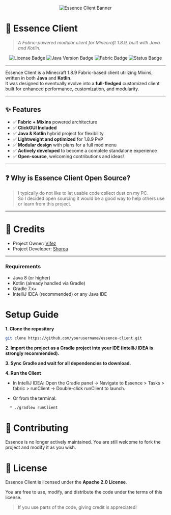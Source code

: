 <p align="center">
  <img src="https://capsule-render.vercel.app/api?type=waving&color=0:4f46e5,100:8b5cf6&height=200&section=header&text=Essence%20Client&fontSize=50&fontAlignY=40&desc=A%20Minecraft%201.8.9%20Fabric%20based%20Client&descAlignY=70&animation=fadeIn&fontColor=ffffff" alt="Essence Client Banner"/>
</p>

# 🧪 Essence Client
> *A Fabric-powered modular client for Minecraft 1.8.9, built with Java and Kotlin.*

<p align="center">
  <img src="https://img.shields.io/github/license/yourusername/essence-client?style=for-the-badge" alt="License Badge"/>
  <img src="https://img.shields.io/badge/Java-8%2B-blue?style=for-the-badge" alt="Java Version Badge"/>
  <img src="https://img.shields.io/badge/ModLoader-Fabric-blueviolet?style=for-the-badge" alt="Fabric Badge"/>
  <img src="https://img.shields.io/badge/Status-Source%20Available-lightgrey?style=for-the-badge" alt="Status Badge"/>
</p>

---

Essence Client is a Minecraft 1.8.9 Fabric-based client utilizing Mixins, written in both **Java** and **Kotlin**.  
It was designed to eventually evolve into a **full-fledged** customized client built for enhanced performance, customization, and modularity.

---

## ✨ Features

- ✅ **Fabric + Mixins** powered architecture
- ✅ **ClickGUI Included**
- ✅ **Java & Kotlin** hybrid project for flexibility
- ✅ **Lightweight and optimized** for 1.8.9 PvP
- ✅ **Modular design** with plans for a full mod menu
- ✅ **Actively developed** to become a complete standalone experience
- ✅ **Open-source**, welcoming contributions and ideas!

---

## ❓ Why is Essence Client Open Source?

> I typically do not like to let usable code collect dust on my PC.  
> So I decided open sourcing it would be a good way to help others use or learn from this project.

---
# 🙏 Credits
* Project Owner: [Vifez](https://github.com/vifezdev/)
* Project Developer: [Shoroa](https://github.com/Quexii/)

---

### Requirements

- Java 8 (or higher)
- Kotlin (already handled via Gradle)
- Gradle 7.x+
- IntelliJ IDEA (recommended) or any Java IDE

# Setup Guide
**1. Clone the repository**

```bash
git clone https://github.com/yourusername/essence-client.git
```

**2. Import the project as a Gradle project into your IDE (IntelliJ IDEA is strongly recommended).**

**3. Sync Gradle and wait for all dependencies to download.**

**4. Run the Client**

  * In IntelliJ IDEA:
Open the Gradle panel → Navigate to Essence > Tasks > fabric > runClient → Double-click runClient to launch.

  * Or from the terminal:        
```bash
  * ./gradlew runClient 
  ```

# 🤝 Contributing
Essence is no longer actively maintained. You are still welcome to fork the project and modify it as you wish.


# 📜 License

Essence Client is licensed under the **Apache 2.0 License**.

You are free to use, modify, and distribute the code under the terms of this license.

> If you use parts of the code, giving credit is appreciated!

